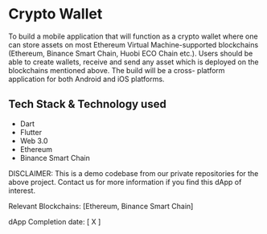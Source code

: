 # Crypto Wallet

To build a mobile application that will function as a crypto wallet where one can store assets on most Ethereum Virtual Machine-supported blockchains (Ethereum, Binance Smart Chain, Huobi ECO Chain etc.). 
Users should be able to create wallets, receive and send any asset which is deployed on the blockchains mentioned above. 
The build will be a cross- platform application for both Android and iOS platforms.

## Tech Stack & Technology used
- Dart
- Flutter
- Web 3.0
- Ethereum
- Binance Smart Chain

DISCLAIMER: This is a demo codebase from our private repositories for the above project. Contact us for more information if you find this dApp of interest.

Relevant Blockchains: [Ethereum, Binance Smart Chain]

dApp Completion date: [ X ]
